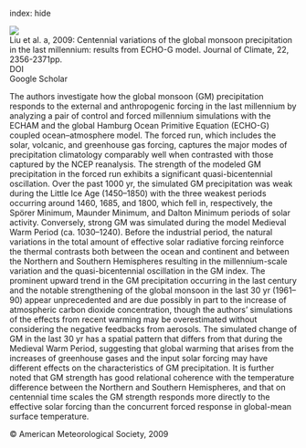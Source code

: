 index: hide

<div class="Citation">
    <div class="Citation-thumb CitationThumb-linked"  data-href="https://doi.org/10.1175/2008jcli2353.1">
      <img src="https://static.claimspace.cloud/climate-study-static/refs/thumbs/5/Liu_et_al_2009a-thumb.png" />
    </div>

  <div class="Citation-body">
    <div class="Citation-text">Liu et al. a, 2009: Centennial variations of the global monsoon precipitation in the last millennium: results from ECHO-G model. <span class="Article-journal">Journal of Climate, </span><span class="Article-volume">22, </span>2356-2371pp.</div>
    <div class="Citation-links">
      <div class="CitationLink" data-href="https://doi.org/10.1175/2008jcli2353.1">
        <div class="CitationLink-icon CitationLink-Doi"></div>
        <div class="CitationLink-text">DOI</div>
      </div>
      <div class="CitationLink" data-href="https://scholar.google.com/scholar?q=10.1175/2008jcli2353.1">
        <div class="CitationLink-icon CitationLink-Scholar"></div>
        <div class="CitationLink-text">Google Scholar</div>
      </div>
    </div>
  </div>
</div>

The authors investigate how the global monsoon (GM) precipitation responds to the external and anthropogenic forcing in the last millennium by analyzing a pair of control and forced millennium simulations with the ECHAM and the global Hamburg Ocean Primitive Equation (ECHO-G) coupled ocean–atmosphere model. The forced run, which includes the solar, volcanic, and greenhouse gas forcing, captures the major modes of precipitation climatology comparably well when contrasted with those captured by the NCEP reanalysis. The strength of the modeled GM precipitation in the forced run exhibits a significant quasi-bicentennial oscillation. Over the past 1000 yr, the simulated GM precipitation was weak during the Little Ice Age (1450–1850) with the three weakest periods occurring around 1460, 1685, and 1800, which fell in, respectively, the Spörer Minimum, Maunder Minimum, and Dalton Minimum periods of solar activity. Conversely, strong GM was simulated during the model Medieval Warm Period (ca. 1030–1240). Before the industrial period, the natural variations in the total amount of effective solar radiative forcing reinforce the thermal contrasts both between the ocean and continent and between the Northern and Southern Hemispheres resulting in the millennium-scale variation and the quasi-bicentennial oscillation in the GM index. The prominent upward trend in the GM precipitation occurring in the last century and the notable strengthening of the global monsoon in the last 30 yr (1961–90) appear unprecedented and are due possibly in part to the increase of atmospheric carbon dioxide concentration, though the authors’ simulations of the effects from recent warming may be overestimated without considering the negative feedbacks from aerosols. The simulated change of GM in the last 30 yr has a spatial pattern that differs from that during the Medieval Warm Period, suggesting that global warming that arises from the increases of greenhouse gases and the input solar forcing may have different effects on the characteristics of GM precipitation. It is further noted that GM strength has good relational coherence with the temperature difference between the Northern and Southern Hemispheres, and that on centennial time scales the GM strength responds more directly to the effective solar forcing than the concurrent forced response in global-mean surface temperature.

<div class="Citation-copy">
&copy; American Meteorological Society, 2009
</div>